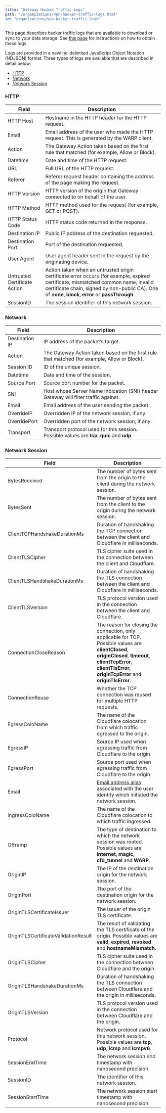 ```yaml
---
title: "Gateway Hacker Traffic Logs"
path: "/organizations/vpn-hacker-traffic-logs.html"
id: "organizations/vpn-hacker-traffic-logs"
---
```


This page describes hacker traffic logs that are available to download or sync to your data storage. 
See [this page](/organizations/hackerone-vpn.html#download-hacker-traffic-logs) for instructions on how to obtain these logs.

Logs are provided in a newline-delimited JavaScript Object Notation (NDJSON) format.
Three types of logs are available that are described in detail below: 
- [HTTP](#http)
- [Network](#network)
- [Network Session](#network-session)

### HTTP

 Field  | Description
--------|------------
HTTP Host | Hostname in the HTTP header for the HTTP request.
Email | Email address of the user who made the HTTP request. This is generated by the WARP client.
Action | The Gateway Action taken based on the first rule that matched (for example, Allow or Block).
Datetime | Date and time of the HTTP request.
URL | Full URL of the HTTP request.
Referer | Referer request header containing the address of the page making the request.
HTTP Version | HTTP version of the origin that Gateway connected to on behalf of the user.
HTTP Method | HTTP method used for the request (for example, GET or POST).
HTTP Status Code | HTTP status code returned in the response.
Destination IP | Public IP address of the destination requested.
Destination Port | Port of the destination requested.
User Agent | User agent header sent in the request by the originating device.
Untrusted Certificate Action | Action taken when an untrusted origin certificate error occurs (for example, expired certificate, mismatched common name, invalid certificate chain, signed by non-public CA). One of **none**, **block**, **error** or **passThrough**. 
SessionID | The session identifier of this network session.

### Network

Field | Description
------|------------
Destination IP | IP address of the packet’s target.
Action | The Gateway Action taken based on the first rule that matched (for example, Allow or Block). 
Session ID | ID of the unique session.
Datetime | Date and time of the session.
Source Port | Source port number for the packet.
SNI | Host whose Server Name Indication (SNI) header Gateway will filter traffic against.
Email | Email address of the user sending the packet.
OverrideIP | Overridden IP of the network session, if any.
OverridePort | Overridden port of the network session, if any.
Transport | Transport protocol used for this session. Possible values are **tcp**, **quic** and **udp**.

### Network Session

Field | Description
------|------------
BytesReceived | The number of bytes sent from the origin to the client during the network session.
BytesSent | The number of bytes sent from the client to the origin during the network session.
ClientTCPHandshakeDurationMs | Duration of handshaking the TCP connection between the client and Cloudflare in milliseconds.
ClientTLSCipher | TLS cipher suite used in the connection between the client and Cloudflare.
ClientTLSHandshakeDurationMs | Duration of handshaking the TLS connection between the client and Cloudflare in milliseconds.
ClientTLSVersion | TLS protocol version used in the connection between the client and Cloudflare.
ConnectionCloseReason | The reason for closing the connection, only applicable for TCP. Possible values are **clientClosed**, **originClosed**, **timeout**, **clientTcpError**, **clientTlsError**, **originTcpError** and **originTlsError**.
ConnectionReuse | Whether the TCP connection was reused for multiple HTTP requests.
EgressColoName | The name of the Cloudflare colocation from which traffic egressed to the origin.
EgressIP | Source IP used when egressing traffic from Cloudflare to the origin.
EgressPort | Source port used when egressing traffic from Cloudflare to the origin.
Email | [Email address alias](/hackers/hacker-email-alias.html) associated with the user identity which initiated the network session.
IngressColoName | The name of the Cloudflare colocation to which traffic ingressed.
Offramp | The type of destination to which the network session was routed. Possible values are **internet**, **magic**, **cfd_tunnel** and **WARP**.
OriginIP | The IP of the destination origin for the network session.
OriginPort | The port of the destination origin for the network session.
OriginTLSCertificateIssuer | The issuer of the origin TLS certificate.
OriginTLSCertificateValidationResult | The result of validating the TLS certificate of the origin. Possible values are **valid**, **expired**, **revoked** and **hostnameMismatch**.
OriginTLSCipher | TLS cipher suite used in the connection between Cloudflare and the origin.
OriginTLSHandshakeDurationMs | Duration of handshaking the TLS connection between Cloudflare and the origin in milliseconds.
OriginTLSVersion | TLS protocol version used in the connection between Cloudflare and the origin.
Protocol | Network protocol used for this network session. Possible values are **tcp**, **udp**, **icmp** and **icmpv6**.
SessionEndTime | The network session end timestamp with nanosecond precision.
SessionID | The identifier of this network session.
SessionStartTime | The network session start timestamp with nanosecond precision.
